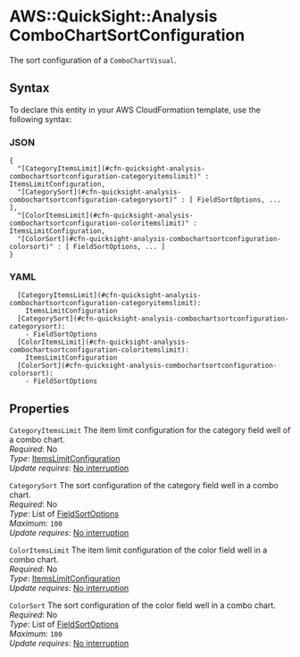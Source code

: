 # AWS::QuickSight::Analysis ComboChartSortConfiguration<a name="aws-properties-quicksight-analysis-combochartsortconfiguration"></a>

The sort configuration of a `ComboChartVisual`\.

## Syntax<a name="aws-properties-quicksight-analysis-combochartsortconfiguration-syntax"></a>

To declare this entity in your AWS CloudFormation template, use the following syntax:

### JSON<a name="aws-properties-quicksight-analysis-combochartsortconfiguration-syntax.json"></a>

```
{
  "[CategoryItemsLimit](#cfn-quicksight-analysis-combochartsortconfiguration-categoryitemslimit)" : ItemsLimitConfiguration,
  "[CategorySort](#cfn-quicksight-analysis-combochartsortconfiguration-categorysort)" : [ FieldSortOptions, ... ],
  "[ColorItemsLimit](#cfn-quicksight-analysis-combochartsortconfiguration-coloritemslimit)" : ItemsLimitConfiguration,
  "[ColorSort](#cfn-quicksight-analysis-combochartsortconfiguration-colorsort)" : [ FieldSortOptions, ... ]
}
```

### YAML<a name="aws-properties-quicksight-analysis-combochartsortconfiguration-syntax.yaml"></a>

```
  [CategoryItemsLimit](#cfn-quicksight-analysis-combochartsortconfiguration-categoryitemslimit): 
    ItemsLimitConfiguration
  [CategorySort](#cfn-quicksight-analysis-combochartsortconfiguration-categorysort): 
    - FieldSortOptions
  [ColorItemsLimit](#cfn-quicksight-analysis-combochartsortconfiguration-coloritemslimit): 
    ItemsLimitConfiguration
  [ColorSort](#cfn-quicksight-analysis-combochartsortconfiguration-colorsort): 
    - FieldSortOptions
```

## Properties<a name="aws-properties-quicksight-analysis-combochartsortconfiguration-properties"></a>

`CategoryItemsLimit`  <a name="cfn-quicksight-analysis-combochartsortconfiguration-categoryitemslimit"></a>
The item limit configuration for the category field well of a combo chart\.  
*Required*: No  
*Type*: [ItemsLimitConfiguration](aws-properties-quicksight-analysis-itemslimitconfiguration.md)  
*Update requires*: [No interruption](https://docs.aws.amazon.com/AWSCloudFormation/latest/UserGuide/using-cfn-updating-stacks-update-behaviors.html#update-no-interrupt)

`CategorySort`  <a name="cfn-quicksight-analysis-combochartsortconfiguration-categorysort"></a>
The sort configuration of the category field well in a combo chart\.  
*Required*: No  
*Type*: List of [FieldSortOptions](aws-properties-quicksight-analysis-fieldsortoptions.md)  
*Maximum*: `100`  
*Update requires*: [No interruption](https://docs.aws.amazon.com/AWSCloudFormation/latest/UserGuide/using-cfn-updating-stacks-update-behaviors.html#update-no-interrupt)

`ColorItemsLimit`  <a name="cfn-quicksight-analysis-combochartsortconfiguration-coloritemslimit"></a>
The item limit configuration of the color field well in a combo chart\.  
*Required*: No  
*Type*: [ItemsLimitConfiguration](aws-properties-quicksight-analysis-itemslimitconfiguration.md)  
*Update requires*: [No interruption](https://docs.aws.amazon.com/AWSCloudFormation/latest/UserGuide/using-cfn-updating-stacks-update-behaviors.html#update-no-interrupt)

`ColorSort`  <a name="cfn-quicksight-analysis-combochartsortconfiguration-colorsort"></a>
The sort configuration of the color field well in a combo chart\.  
*Required*: No  
*Type*: List of [FieldSortOptions](aws-properties-quicksight-analysis-fieldsortoptions.md)  
*Maximum*: `100`  
*Update requires*: [No interruption](https://docs.aws.amazon.com/AWSCloudFormation/latest/UserGuide/using-cfn-updating-stacks-update-behaviors.html#update-no-interrupt)